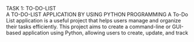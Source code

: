 TASK 1: TO-DO-LIST      
            A TO-DO-LIST APPLICATION BY USING PYTHON PROGRAMMING A To-Do List application is a useful project that helps users manage and organize their tasks efficiently. This project aims to create a command-line or GUI-based application using Python, allowing users to create, update, and track 
